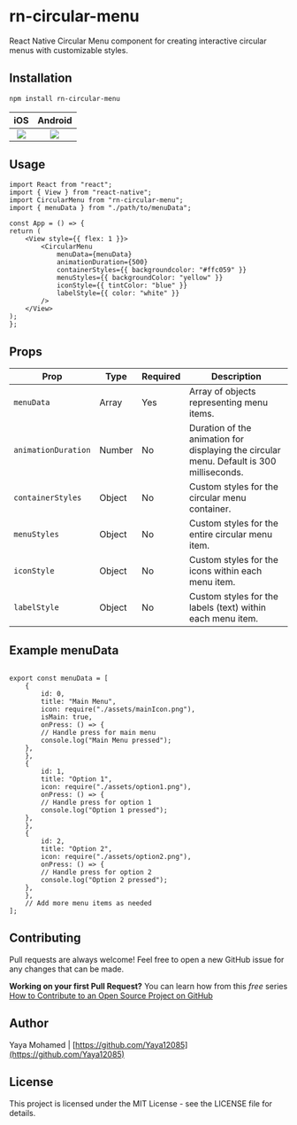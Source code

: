 # rn-circular-menu

React Native Circular Menu component for creating interactive circular menus with customizable styles.

## Installation

```bash
npm install rn-circular-menu
```

|               iOS               |               Android               |
| :-----------------------------: | :---------------------------------: |
| ![](assets/screenshots/ios.png) | ![](assets/screenshots/android.jpg) |

## Usage

```
import React from "react";
import { View } from "react-native";
import CircularMenu from "rn-circular-menu";
import { menuData } from "./path/to/menuData";

const App = () => {
return (
    <View style={{ flex: 1 }}>
        <CircularMenu
            menuData={menuData}
            animationDuration={500}
            containerStyles={{ backgroundcolor: "#ffc059" }}
            menuStyles={{ backgroundColor: "yellow" }}
            iconStyle={{ tintColor: "blue" }}
            labelStyle={{ color: "white" }}
        />
    </View>
);
};

```

## Props

| Prop                | Type   | Required | Description                                                                              |
| ------------------- | ------ | -------- | ---------------------------------------------------------------------------------------- |
| `menuData`          | Array  | Yes      | Array of objects representing menu items.                                                |
| `animationDuration` | Number | No       | Duration of the animation for displaying the circular menu. Default is 300 milliseconds. |
| `containerStyles`   | Object | No       | Custom styles for the circular menu container.                                           |
| `menuStyles`        | Object | No       | Custom styles for the entire circular menu item.                                         |
| `iconStyle`         | Object | No       | Custom styles for the icons within each menu item.                                       |
| `labelStyle`        | Object | No       | Custom styles for the labels (text) within each menu item.                               |

## Example menuData

```

export const menuData = [
    {
        id: 0,
        title: "Main Menu",
        icon: require("./assets/mainIcon.png"),
        isMain: true,
        onPress: () => {
        // Handle press for main menu
        console.log("Main Menu pressed");
    },
    },
    {
        id: 1,
        title: "Option 1",
        icon: require("./assets/option1.png"),
        onPress: () => {
        // Handle press for option 1
        console.log("Option 1 pressed");
    },
    },
    {
        id: 2,
        title: "Option 2",
        icon: require("./assets/option2.png"),
        onPress: () => {
        // Handle press for option 2
        console.log("Option 2 pressed");
    },
    },
    // Add more menu items as needed
];

```

## Contributing

Pull requests are always welcome! Feel free to open a new GitHub issue for any changes that can be made.

**Working on your first Pull Request?** You can learn how from this _free_ series [How to Contribute to an Open Source Project on GitHub](https://egghead.io/series/how-to-contribute-to-an-open-source-project-on-github)

## Author

Yaya Mohamed | [https://github.com/Yaya12085](https://github.com/Yaya12085)

## License

This project is licensed under the MIT License - see the LICENSE file for details.
